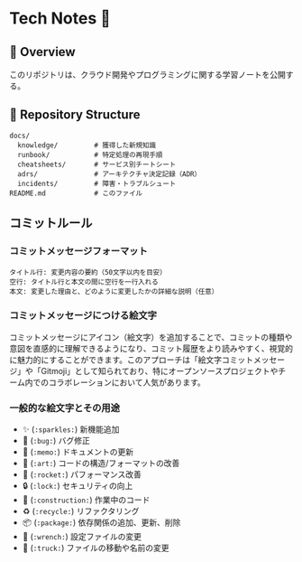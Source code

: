# Tech Notes 📘

## 📖 Overview
このリポジトリは、クラウド開発やプログラミングに関する学習ノートを公開する。

## 📂 Repository Structure
```
docs/
  knowledge/         # 獲得した新規知識
  runbook/           # 特定処理の再現手順
  cheatsheets/       # サービス別チートシート
  adrs/              # アーキテクチャ決定記録（ADR）
  incidents/         # 障害・トラブルシュート
README.md            # このファイル
```

## コミットルール
### コミットメッセージフォーマット
  ```
  タイトル行: 変更内容の要約（50文字以内を目安）
  空行: タイトル行と本文の間に空行を一行入れる
  本文: 変更した理由と、どのように変更したかの詳細な説明（任意）
  ```
### コミットメッセージにつける絵文字
コミットメッセージにアイコン（絵文字）を追加することで、コミットの種類や意図を直感的に理解できるようになり、コミット履歴をより読みやすく、視覚的に魅力的にすることができます。このアプローチは「絵文字コミットメッセージ」や「Gitmoji」として知られており、特にオープンソースプロジェクトやチーム内でのコラボレーションにおいて人気があります。

### 一般的な絵文字とその用途
- ✨ (`:sparkles:`) 新機能追加
- 🐛 (`:bug:`) バグ修正
- 📝 (`:memo:`) ドキュメントの更新
- 🎨 (`:art:`) コードの構造/フォーマットの改善
- 🚀 (`:rocket:`) パフォーマンス改善
- 🔒 (`:lock:`) セキュリティの向上
- 🚧 (`:construction:`) 作業中のコード
- ♻️ (`:recycle:`) リファクタリング
- 📦 (`:package:`) 依存関係の追加、更新、削除
- 🔧 (`:wrench:`) 設定ファイルの変更
- 🚚 (`:truck:`) ファイルの移動や名前の変更
